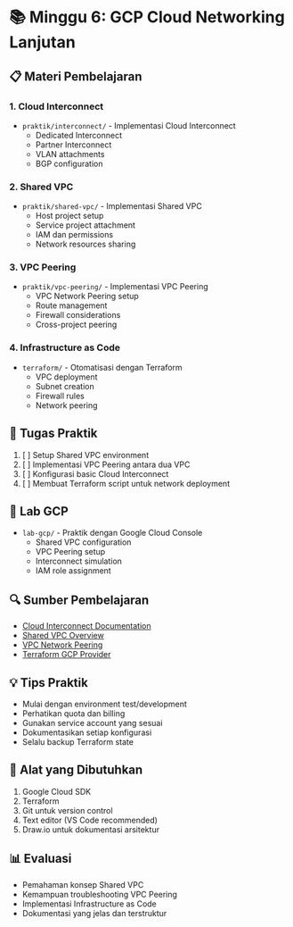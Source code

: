 # 📚 Minggu 6: GCP Cloud Networking Lanjutan

## 📋 Materi Pembelajaran

### 1. Cloud Interconnect
- `praktik/interconnect/` - Implementasi Cloud Interconnect
  - Dedicated Interconnect
  - Partner Interconnect
  - VLAN attachments
  - BGP configuration

### 2. Shared VPC
- `praktik/shared-vpc/` - Implementasi Shared VPC
  - Host project setup
  - Service project attachment
  - IAM dan permissions
  - Network resources sharing

### 3. VPC Peering
- `praktik/vpc-peering/` - Implementasi VPC Peering
  - VPC Network Peering setup
  - Route management
  - Firewall considerations
  - Cross-project peering

### 4. Infrastructure as Code
- `terraform/` - Otomatisasi dengan Terraform
  - VPC deployment
  - Subnet creation
  - Firewall rules
  - Network peering

## 🎯 Tugas Praktik
1. [ ] Setup Shared VPC environment
2. [ ] Implementasi VPC Peering antara dua VPC
3. [ ] Konfigurasi basic Cloud Interconnect
4. [ ] Membuat Terraform script untuk network deployment

## 📝 Lab GCP
- `lab-gcp/` - Praktik dengan Google Cloud Console
  - Shared VPC configuration
  - VPC Peering setup
  - Interconnect simulation
  - IAM role assignment

## 🔍 Sumber Pembelajaran
- [Cloud Interconnect Documentation](https://cloud.google.com/network-connectivity/docs/interconnect)
- [Shared VPC Overview](https://cloud.google.com/vpc/docs/shared-vpc)
- [VPC Network Peering](https://cloud.google.com/vpc/docs/vpc-peering)
- [Terraform GCP Provider](https://registry.terraform.io/providers/hashicorp/google/latest/docs)

## 💡 Tips Praktik
- Mulai dengan environment test/development
- Perhatikan quota dan billing
- Gunakan service account yang sesuai
- Dokumentasikan setiap konfigurasi
- Selalu backup Terraform state

## 🔧 Alat yang Dibutuhkan
1. Google Cloud SDK
2. Terraform
3. Git untuk version control
4. Text editor (VS Code recommended)
5. Draw.io untuk dokumentasi arsitektur

## 📊 Evaluasi
- Pemahaman konsep Shared VPC
- Kemampuan troubleshooting VPC Peering
- Implementasi Infrastructure as Code
- Dokumentasi yang jelas dan terstruktur